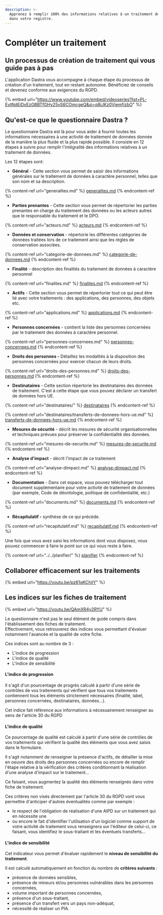 ```yaml
---
description: >-
  Apprenez à remplir 100% des informations relatives à un traitement de données
  dans votre registre.
---
```


# Compléter un traitement

## Un processus de création de traitement qui vous guide pas à pas

L'application Dastra vous accompagne à chaque étape du processus de création d'un traitement, tout en restant autonome. Bénéficiez de conseils et devenez conforme aux exigences du RGPD.

{% embed url="https://www.youtube.com/embed/videoseries?list=PL-EvtNdEiDxEzGBBTfGHy25vS6COmcgeQ&si=q8iJKz0VjemfjzbO" %}

## Qu'est-ce que le questionnaire Dastra ?&#x20;

Le questionnaire Dastra est là pour vous aider à fournir toutes les informations nécessaires à une activité de traitement de données donnée de la manière la plus fluide et la plus rapide possible. Il consiste en 12 étapes à suivre pour remplir l'intégralité des informations relatives à un traitement de données.

Les 12 étapes sont:&#x20;

* **Général** - Cette section vous permet de saisir des informations générales sur le traitement de données à caractère personnel, telles que son nom et sa description.&#x20;

{% content-ref url="generalites.md" %}
[generalites.md](generalites.md)
{% endcontent-ref %}

* **Parties prenantes** - Cette section vous permet de répertorier les parties prenantes en charge du traitement des données ou les acteurs autres que le responsable du traitement et le DPO.

{% content-ref url="acteurs.md" %}
[acteurs.md](acteurs.md)
{% endcontent-ref %}

* **Données et conservation** - répertorie les différentes catégories de données traitées lors de ce traitement ainsi que les règles de conservation associées.

{% content-ref url="categorie-de-donnees.md" %}
[categorie-de-donnees.md](categorie-de-donnees.md)
{% endcontent-ref %}

* **Finalité** - description des finalités du traitement de données à caractère personnel&#x20;

{% content-ref url="finalites.md" %}
[finalites.md](finalites.md)
{% endcontent-ref %}

* **Actifs** - Cette section vous permet de répertorier tout ce qui peut être lié avec votre traitements : des applications, des personnes, des objets etc.&#x20;

{% content-ref url="applications.md" %}
[applications.md](applications.md)
{% endcontent-ref %}

* **Personnes concernées** - contient la liste des personnes concernées par le traitement des données à caractère personnel.&#x20;

{% content-ref url="personnes-concernees.md" %}
[personnes-concernees.md](personnes-concernees.md)
{% endcontent-ref %}

* **Droits des personnes -** Détaillez les modalités à la disposition des personnes concernées pour exercer chacun de leurs droits.&#x20;

{% content-ref url="droits-des-personnes.md" %}
[droits-des-personnes.md](droits-des-personnes.md)
{% endcontent-ref %}

* **Destinataires** - Cette section répertorie les destinataires des données de traitement. C'est à cette étape que vous pouvez déclarer un transfert de données hors UE.&#x20;

{% content-ref url="destinataires/" %}
[destinataires](destinataires/)
{% endcontent-ref %}

{% content-ref url="destinataires/transferts-de-donnees-hors-ue.md" %}
[transferts-de-donnees-hors-ue.md](destinataires/transferts-de-donnees-hors-ue.md)
{% endcontent-ref %}

* **Mesures de sécurité** - décrit les mesures de sécurité organisationnelles et techniques prévues pour préserver la confidentialité des données.&#x20;

{% content-ref url="mesures-de-securite.md" %}
[mesures-de-securite.md](mesures-de-securite.md)
{% endcontent-ref %}

* **Analyse d'impact** - décrit l'impact de ce traitement&#x20;

{% content-ref url="analyse-dimpact.md" %}
[analyse-dimpact.md](analyse-dimpact.md)
{% endcontent-ref %}

* **Documentation** - Dans cet espace, vous pouvez télécharger tout document supplémentaire pour votre activité de traitement de données (par exemple, Code de déontologie, politique de confidentialité, etc.)

{% content-ref url="documents.md" %}
[documents.md](documents.md)
{% endcontent-ref %}

* **Récapitulatif -** synthèse de ce qui précède.&#x20;

{% content-ref url="recapitulatif.md" %}
[recapitulatif.md](recapitulatif.md)
{% endcontent-ref %}

Une fois que vous avez saisi les informations dont vous disposez, vous pouvez commencer à faire le point sur ce qui vous reste à faire.

{% content-ref url="../../planifier/" %}
[planifier](../../planifier/)
{% endcontent-ref %}



## Collaborer efficacement sur les traitements



{% embed url="https://youtu.be/pz61gKChilY" %}

## Les indices sur les fiches de traitement



{% embed url="https://youtu.be/QAmXR4y2RYU" %}



Le questionnaire n'est pas le seul élément de guide compris dans l'établissement des fiches de traitement.\
Effectivement, vous retrouverez des indices vous permettant d'évaluer notamment l'avancée et la qualité de votre fiche.&#x20;

Ces indices sont au nombre de 3 :&#x20;

* L'indice de progression
* L'indice de qualité
* L'indice de sensibilité

#### L'indice de progression

Il s'agit d'un pourcentage de progrès calculé à partir d'une série de contrôles de vos traitements qui vérifient que tous vos traitements contiennent tous les éléments strictement nécessaires (finalité, label, personnes concernées, destinataires, données...).

Cet indice fait référence aux informations à nécessairement renseigner au sens de l'article 30 du RGPD

#### L'indice de qualité

Ce pourcentage de qualité est calculé à partir d'une série de contrôles de vos traitements qui vérifient la qualité des éléments que vous avez saisis dans le formulaire.

Il s'agit notamment de renseigner la présence d'actifs, de détailler la mise en oeuvre des droits des personnes concernées ou encore de remplir l'étape relative à la vérification des critères conditionnant la réalisation d'une analyse d'impact sur le traitement...&#x20;

Ce faisant, vous augmentez la qualité des éléments renseignés dans votre fiche de traitement.

Ces critères non visés directement par l'article 30 du RGPD vont vous permettre d'anticiper d'autres éventualités comme par exemple :&#x20;

* le respect de l'obligation de réalisation d'une AIPD sur un traitement qui en nécessite une&#x20;
* ou encore le fait d'identifier l'utilisation d'un logiciel comme support de votre activité de traitement vous renseignera sur l'éditeur de celui-ci, ce faisant, vous identifiez le sous-traitant et les éventuels transferts...

#### L'indice de sensibilité

Cet indicateur vous permet d'évaluer rapidement le **niveau de sensibilité du traitement**.

Il est calculé automatiquement en fonction du nombre de **critères suivants** :

* présence de données sensibles,
* présence de mineurs et/ou personnes vulnérables dans les personnes concernées,
* volume important de personnes concernées,
* présence d'un sous-traitant,
* présence d'un transfert vers un pays non-adéquat,
* nécessité de réaliser un PIA.
